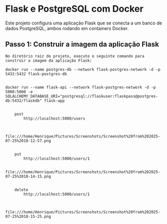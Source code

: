 # Flask e PostgreSQL com Docker

Este projeto configura uma aplicação Flask que se conecta a um banco de dados PostgreSQL, ambos rodando em containers Docker.

## Passo 1: Construir a imagem da aplicação Flask

    No diretório raiz do projeto, execute o seguinte comando para construir a imagem da aplicação Flask:

    docker run --name postgres-db --network flask-postgres-network -d -p 5432:5432 flask-postgres-db


    docker run --name flask-api --network flask-postgres-network -d -p 5000:5000 -e SQLALCHEMY_DATABASE_URI="postgresql://flaskuser:flaskpass@postgres-db:5432/flaskdb" flask-app


        post
            http://localhost:5000/users

        
            file:///home/Henrique/Pictures/Screenshots/Screenshot%20from%202025-07-25%2018-12-57.png


        put
            http://localhost:5000/users/1

            file:///home/Henrique/Pictures/Screenshots/Screenshot%20from%202025-07-25%2018-14-15.png


        delete
            http://localhost:5000/users/1


            file:///home/Henrique/Pictures/Screenshots/Screenshot%20from%202025-07-25%2018-15-25.png